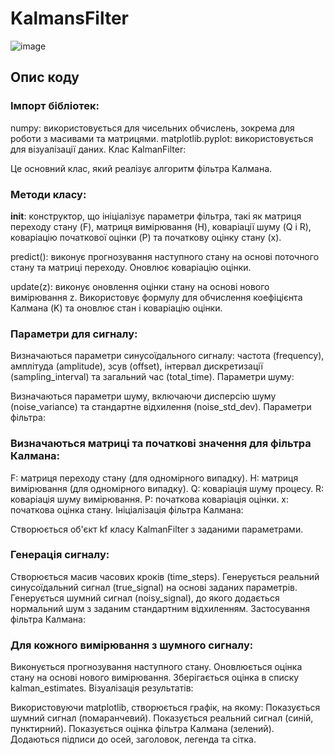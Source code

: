 # KalmansFilter

![image](https://github.com/user-attachments/assets/c74198d6-92aa-49a9-9039-6e882abcc183)

## Опис коду

### Імпорт бібліотек:

numpy: використовується для чисельних обчислень, зокрема для роботи з масивами та матрицями.
matplotlib.pyplot: використовується для візуалізації даних.
Клас KalmanFilter:

Це основний клас, який реалізує алгоритм фільтра Калмана.

### Методи класу:

__init__: конструктор, що ініціалізує параметри фільтра, такі як матриця переходу стану (F), матриця вимірювання (H), коваріації шуму (Q і R), коваріацію початкової оцінки (P) та початкову оцінку стану (x).

predict(): виконує прогнозування наступного стану на основі поточного стану та матриці переходу. Оновлює коваріацію оцінки.

update(z): виконує оновлення оцінки стану на основі нового вимірювання z. Використовує формулу для обчислення коефіцієнта Калмана (K) та оновлює стан і коваріацію оцінки.

### Параметри для сигналу:

Визначаються параметри синусоїдального сигналу: частота (frequency), амплітуда (amplitude), зсув (offset), інтервал дискретизації (sampling_interval) та загальний час (total_time).
Параметри шуму:

Визначаються параметри шуму, включаючи дисперсію шуму (noise_variance) та стандартне відхилення (noise_std_dev).
Параметри фільтра:

### Визначаються матриці та початкові значення для фільтра Калмана:

F: матриця переходу стану (для одномірного випадку).
H: матриця вимірювання (для одномірного випадку).
Q: коваріація шуму процесу.
R: коваріація шуму вимірювання.
P: початкова коваріація оцінки.
x: початкова оцінка стану.
Ініціалізація фільтра Калмана:

Створюється об'єкт kf класу KalmanFilter з заданими параметрами.

### Генерація сигналу:

Створюється масив часових кроків (time_steps).
Генерується реальний синусоїдальний сигнал (true_signal) на основі заданих параметрів.
Генерується шумний сигнал (noisy_signal), до якого додається нормальний шум з заданим стандартним відхиленням.
Застосування фільтра Калмана:

### Для кожного вимірювання з шумного сигналу:

Виконується прогнозування наступного стану.
Оновлюється оцінка стану на основі нового вимірювання.
Зберігається оцінка в списку kalman_estimates.
Візуалізація результатів:

Використовуючи matplotlib, створюється графік, на якому:
Показується шумний сигнал (помаранчевий).
Показується реальний сигнал (синій, пунктирний).
Показується оцінка фільтра Калмана (зелений).
Додаються підписи до осей, заголовок, легенда та сітка.
